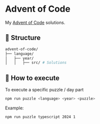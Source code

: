 # Advent of Code
My [Advent of Code](https://adventofcode.com/) solutions.

## 📂 Structure

```sh
advent-of-code/
├── language/
│   ├── year/
│   │   ├── src/ # Solutions
```

## 🚀 How to execute

To execute a specific puzzle / day part

```sh
npm run puzzle <language> <year> <puzzle>
```

Example:

```sh
npm run puzzle typescript 2024 1
```
